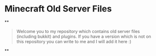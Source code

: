 # Minecraft Old Server Files

**

> Welcome you to my repository which contains old server files
> (including bukkit) and plugins. If you have a version which is not on
> this repository you can write to me and I will add it here :)

**

